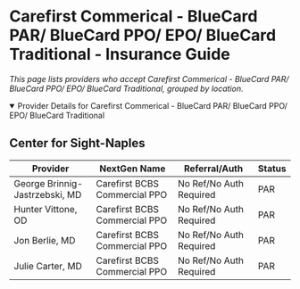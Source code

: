 # Carefirst Commerical - BlueCard PAR/ BlueCard PPO/ EPO/ BlueCard Traditional - Insurance Guide

*This page lists providers who accept Carefirst Commerical - BlueCard PAR/ BlueCard PPO/ EPO/ BlueCard Traditional, grouped by location.*

<details open><summary>Provider Details for Carefirst Commerical - BlueCard PAR/ BlueCard PPO/ EPO/ BlueCard Traditional</summary>

## Center for Sight-Naples

| Provider | NextGen Name | Referral/Auth | Status |
|----------|-------------|--------------|--------|
| George Brinnig-Jastrzebski, MD | Carefirst BCBS Commercial PPO | No Ref/No Auth Required | PAR |
| Hunter Vittone, OD | Carefirst BCBS Commercial PPO | No Ref/No Auth Required | PAR |
| Jon Berlie, MD | Carefirst BCBS Commercial PPO | No Ref/No Auth Required | PAR |
| Julie Carter, MD | Carefirst BCBS Commercial PPO | No Ref/No Auth Required | PAR |

</details>

